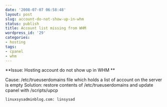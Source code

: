 ```yaml
---
date: '2008-07-07 06:58:48'
layout: post
slug: account-do-not-show-up-in-whm
status: publish
title: Account list missing from WHM
wordpress_id: '29'
categories:
- hosting
tags:
- cpanel
- whm
---
```


**Issue: Hosting account do not show up in WHM
**

Cause: /etc/trueuserdomains file which holds a list of account on the server is empty
Solution: restore contents of /etc/trueuserdomains and update cpanel with /scripts/upcp

    
    linuxsysadminblog.com: linsysad
